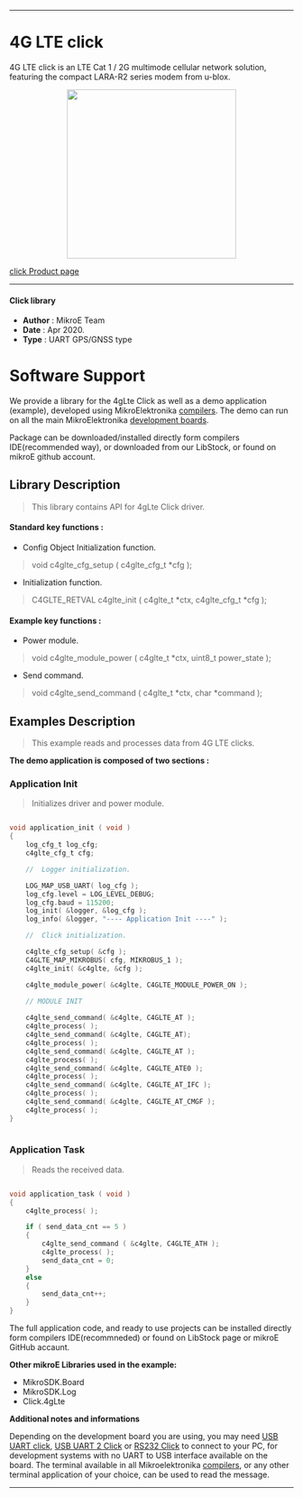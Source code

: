 
---
# 4G LTE click

4G LTE click is an LTE Cat 1 / 2G multimode cellular network solution, featuring the compact LARA-R2 series modem from u-blox.

<p align="center">
  <img src="https://download.mikroe.com/images/click_for_ide/4glte_click.png" height=300px>
</p>

[click Product page](<https://www.mikroe.com/4g-lte-e-click>)

---


#### Click library 

- **Author**        : MikroE Team
- **Date**          : Apr 2020.
- **Type**          : UART GPS/GNSS type


# Software Support

We provide a library for the 4gLte Click 
as well as a demo application (example), developed using MikroElektronika 
[compilers](https://shop.mikroe.com/compilers). 
The demo can run on all the main MikroElektronika [development boards](https://shop.mikroe.com/development-boards).

Package can be downloaded/installed directly form compilers IDE(recommended way), or downloaded from our LibStock, or found on mikroE github account. 

## Library Description

> This library contains API for 4gLte Click driver.

#### Standard key functions :

- Config Object Initialization function.
> void c4glte_cfg_setup ( c4glte_cfg_t *cfg ); 
 
- Initialization function.
> C4GLTE_RETVAL c4glte_init ( c4glte_t *ctx, c4glte_cfg_t *cfg );

#### Example key functions :

- Power module.
> void c4glte_module_power ( c4glte_t *ctx, uint8_t power_state );

- Send command.
> void c4glte_send_command ( c4glte_t *ctx, char *command );

## Examples Description

> This example reads and processes data from 4G LTE clicks.

**The demo application is composed of two sections :**

### Application Init 

> Initializes driver and power module.

```c

void application_init ( void )
{
    log_cfg_t log_cfg;
    c4glte_cfg_t cfg;

    //  Logger initialization.

    LOG_MAP_USB_UART( log_cfg );
    log_cfg.level = LOG_LEVEL_DEBUG;
    log_cfg.baud = 115200;
    log_init( &logger, &log_cfg );
    log_info( &logger, "---- Application Init ----" );

    //  Click initialization.

    c4glte_cfg_setup( &cfg );
    C4GLTE_MAP_MIKROBUS( cfg, MIKROBUS_1 );
    c4glte_init( &c4glte, &cfg );

    c4glte_module_power( &c4glte, C4GLTE_MODULE_POWER_ON );

    // MODULE INIT
    
    c4glte_send_command( &c4glte, C4GLTE_AT );
    c4glte_process( );
    c4glte_send_command( &c4glte, C4GLTE_AT);
    c4glte_process( );
    c4glte_send_command( &c4glte, C4GLTE_AT );
    c4glte_process( );
    c4glte_send_command( &c4glte, C4GLTE_ATE0 );
    c4glte_process( );
    c4glte_send_command( &c4glte, C4GLTE_AT_IFC );
    c4glte_process( );
    c4glte_send_command( &c4glte, C4GLTE_AT_CMGF );
    c4glte_process( ); 
}
  
```

### Application Task

> Reads the received data.

```c

void application_task ( void )
{
    c4glte_process( ); 

    if ( send_data_cnt == 5 )
    {
        c4glte_send_command ( &c4glte, C4GLTE_ATH );
        c4glte_process( ); 
        send_data_cnt = 0;
    }
    else
    {
        send_data_cnt++;
    }
} 

```

The full application code, and ready to use projects can be  installed directly form compilers IDE(recommneded) or found on LibStock page or mikroE GitHub accaunt.

**Other mikroE Libraries used in the example:** 

- MikroSDK.Board
- MikroSDK.Log
- Click.4gLte

**Additional notes and informations**

Depending on the development board you are using, you may need 
[USB UART click](https://shop.mikroe.com/usb-uart-click), 
[USB UART 2 Click](https://shop.mikroe.com/usb-uart-2-click) or 
[RS232 Click](https://shop.mikroe.com/rs232-click) to connect to your PC, for 
development systems with no UART to USB interface available on the board. The 
terminal available in all Mikroelektronika 
[compilers](https://shop.mikroe.com/compilers), or any other terminal application 
of your choice, can be used to read the message.



---
